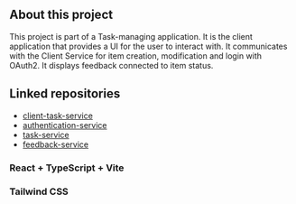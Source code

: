  
## About this project
This project is part of a Task-managing application. It is the client application that provides a UI for the user to interact with. It communicates with the Client Service for item creation, modification and login with OAuth2. It displays feedback connected to item status.

## Linked repositories
- [client-task-service](https://github.com/johlun2325/client-task-service)
- [authentication-service](https://github.com/johlun2325/authentication-service)
- [task-service](https://github.com/johlun2325/task-service)
- [feedback-service](https://github.com/johlun2325/feedback-service)


### React + TypeScript + Vite

### Tailwind CSS
